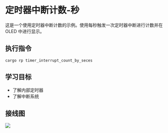 # 定时器中断计数-秒

这是一个使用定时器中断计数的示例。使用每秒触发一次定时器中断进行计数并在 OLED 中进行显示。

## 执行指令

```shell
cargo rp timer_interrupt_count_by_seces
```

## 学习目标

- 了解内部定时器
- 了解中断系统

## 接线图

![](../../images/6-1%20定时器定时中断.jpg)
